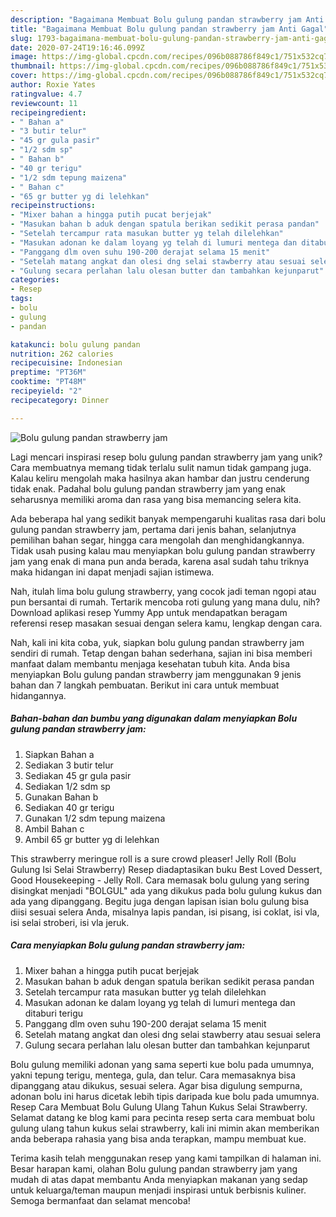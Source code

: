 ```yaml
---
description: "Bagaimana Membuat Bolu gulung pandan strawberry jam Anti Gagal"
title: "Bagaimana Membuat Bolu gulung pandan strawberry jam Anti Gagal"
slug: 1793-bagaimana-membuat-bolu-gulung-pandan-strawberry-jam-anti-gagal
date: 2020-07-24T19:16:46.099Z
image: https://img-global.cpcdn.com/recipes/096b088786f849c1/751x532cq70/bolu-gulung-pandan-strawberry-jam-foto-resep-utama.jpg
thumbnail: https://img-global.cpcdn.com/recipes/096b088786f849c1/751x532cq70/bolu-gulung-pandan-strawberry-jam-foto-resep-utama.jpg
cover: https://img-global.cpcdn.com/recipes/096b088786f849c1/751x532cq70/bolu-gulung-pandan-strawberry-jam-foto-resep-utama.jpg
author: Roxie Yates
ratingvalue: 4.7
reviewcount: 11
recipeingredient:
- " Bahan a"
- "3 butir telur"
- "45 gr gula pasir"
- "1/2 sdm sp"
- " Bahan b"
- "40 gr terigu"
- "1/2 sdm tepung maizena"
- " Bahan c"
- "65 gr butter yg di lelehkan"
recipeinstructions:
- "Mixer bahan a hingga putih pucat berjejak"
- "Masukan bahan b aduk dengan spatula berikan sedikit perasa pandan"
- "Setelah tercampur rata masukan butter yg telah dilelehkan"
- "Masukan adonan ke dalam loyang yg telah di lumuri mentega dan ditaburi terigu"
- "Panggang dlm oven suhu 190-200 derajat selama 15 menit"
- "Setelah matang angkat dan olesi dng selai stawberry atau sesuai selera"
- "Gulung secara perlahan lalu olesan butter dan tambahkan kejunparut"
categories:
- Resep
tags:
- bolu
- gulung
- pandan

katakunci: bolu gulung pandan 
nutrition: 262 calories
recipecuisine: Indonesian
preptime: "PT36M"
cooktime: "PT48M"
recipeyield: "2"
recipecategory: Dinner

---
```



![Bolu gulung pandan strawberry jam](https://img-global.cpcdn.com/recipes/096b088786f849c1/751x532cq70/bolu-gulung-pandan-strawberry-jam-foto-resep-utama.jpg)

Lagi mencari inspirasi resep bolu gulung pandan strawberry jam yang unik? Cara membuatnya memang tidak terlalu sulit namun tidak gampang juga. Kalau keliru mengolah maka hasilnya akan hambar dan justru cenderung tidak enak. Padahal bolu gulung pandan strawberry jam yang enak seharusnya memiliki aroma dan rasa yang bisa memancing selera kita.

Ada beberapa hal yang sedikit banyak mempengaruhi kualitas rasa dari bolu gulung pandan strawberry jam, pertama dari jenis bahan, selanjutnya pemilihan bahan segar, hingga cara mengolah dan menghidangkannya. Tidak usah pusing kalau mau menyiapkan bolu gulung pandan strawberry jam yang enak di mana pun anda berada, karena asal sudah tahu triknya maka hidangan ini dapat menjadi sajian istimewa.

Nah, itulah lima bolu gulung strawberry, yang cocok jadi teman ngopi atau pun bersantai di rumah. Tertarik mencoba roti gulung yang mana dulu, nih? Download aplikasi resep Yummy App untuk mendapatkan beragam referensi resep masakan sesuai dengan selera kamu, lengkap dengan cara.


Nah, kali ini kita coba, yuk, siapkan bolu gulung pandan strawberry jam sendiri di rumah. Tetap dengan bahan sederhana, sajian ini bisa memberi manfaat dalam membantu menjaga kesehatan tubuh kita. Anda bisa menyiapkan Bolu gulung pandan strawberry jam menggunakan 9 jenis bahan dan 7 langkah pembuatan. Berikut ini cara untuk membuat hidangannya.

<!--inarticleads1-->

##### Bahan-bahan dan bumbu yang digunakan dalam menyiapkan Bolu gulung pandan strawberry jam:

1. Siapkan  Bahan a
1. Sediakan 3 butir telur
1. Sediakan 45 gr gula pasir
1. Sediakan 1/2 sdm sp
1. Gunakan  Bahan b
1. Sediakan 40 gr terigu
1. Gunakan 1/2 sdm tepung maizena
1. Ambil  Bahan c
1. Ambil 65 gr butter yg di lelehkan


This strawberry meringue roll is a sure crowd pleaser! Jelly Roll (Bolu Gulung Isi Selai Strawberry) Resep diadaptasikan buku Best Loved Dessert, Good Housekeeping - Jelly Roll. Cara memasak bolu gulung yang sering disingkat menjadi &#34;BOLGUL&#34; ada yang dikukus pada bolu gulung kukus dan ada yang dipanggang. Begitu juga dengan lapisan isian bolu gulung bisa diisi sesuai selera Anda, misalnya lapis pandan, isi pisang, isi coklat, isi vla, isi selai stroberi, isi vla jeruk. 

<!--inarticleads2-->

##### Cara menyiapkan Bolu gulung pandan strawberry jam:

1. Mixer bahan a hingga putih pucat berjejak
1. Masukan bahan b aduk dengan spatula berikan sedikit perasa pandan
1. Setelah tercampur rata masukan butter yg telah dilelehkan
1. Masukan adonan ke dalam loyang yg telah di lumuri mentega dan ditaburi terigu
1. Panggang dlm oven suhu 190-200 derajat selama 15 menit
1. Setelah matang angkat dan olesi dng selai stawberry atau sesuai selera
1. Gulung secara perlahan lalu olesan butter dan tambahkan kejunparut


Bolu gulung memiliki adonan yang sama seperti kue bolu pada umumnya, yakni tepung terigu, mentega, gula, dan telur. Cara memasaknya bisa dipanggang atau dikukus, sesuai selera. Agar bisa digulung sempurna, adonan bolu ini harus dicetak lebih tipis daripada kue bolu pada umumnya. Resep Cara Membuat Bolu Gulung Ulang Tahun Kukus Selai Strawberry. Selamat datang ke blog kami para pecinta resep serta cara membuat bolu gulung ulang tahun kukus selai strawberry, kali ini mimin akan memberikan anda beberapa rahasia yang bisa anda terapkan, mampu membuat kue. 

Terima kasih telah menggunakan resep yang kami tampilkan di halaman ini. Besar harapan kami, olahan Bolu gulung pandan strawberry jam yang mudah di atas dapat membantu Anda menyiapkan makanan yang sedap untuk keluarga/teman maupun menjadi inspirasi untuk berbisnis kuliner. Semoga bermanfaat dan selamat mencoba!
